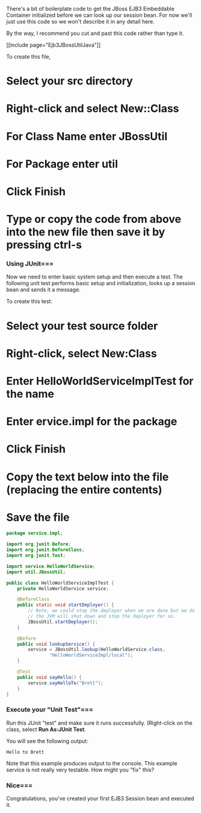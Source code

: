 There's a bit of boilerplate code to get the JBoss EJB3 Embeddable Container initialized before we can look up our session bean. For now we'll just use this code so we won't describe it in any detail here.

By the way, I recommend you cut and past this code rather than type it.

[[include page="Ejb3JBossUtilJava"]]

To create this file,
# Select your **src** directory
# Right-click and select **New::Class**
# For **Class Name** enter **JBossUtil**
# For **Package** enter **util**
# Click **Finish**
# Type or copy the code from above into the new file then save it by pressing ctrl-s

### Using JUnit===
Now we need to enter basic system setup and then execute a test. The following unit test performs basic setup and initialization, looks up a session bean and sends it a message. 

To create this test:
# Select your **test** source folder
# Right-click, select **New:Class**
# Enter **HelloWorldServiceImplTest** for the name
# Enter **ervice.impl** for the package
# Click **Finish**
# Copy the text below into the file (replacing the entire contents)
# Save the file
```java
package service.impl;

import org.junit.Before;
import org.junit.BeforeClass;
import org.junit.Test;

import service.HelloWorldService;
import util.JBossUtil;

public class HelloWorldServiceImplTest {
    private HelloWorldService service;

    @BeforeClass
    public static void startDeployer() {
        // Note, we could stop the deployer when we are done but we do not since
        // the JVM will shut down and stop the deployer for us.
        JBossUtil.startDeployer();
    }

    @Before
    public void lookupService() {
        service = JBossUtil.lookup(HelloWorldService.class,
                "HelloWorldServiceImpl/local");
    }

    @Test
    public void sayHello() {
        service.sayHelloTo("Brett");
    }
}
```

### Execute your "Unit Test"===
Run this JUnit "test" and make sure it runs successfully. (Right-click on the class, select **Run As:JUnit Test**.

You will see the following output:
```
Hello to Brett
```

Note that this example produces output to the console. This example service is not really very testable. How might you "fix" this?

### Nice===
Congratulations, you've created your first EJB3 Session bean and executed it.